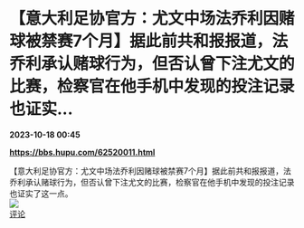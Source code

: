 # 【意大利足协官方：尤文中场法乔利因赌球被禁赛7个月】据此前共和报报道，法乔利承认赌球行为，但否认曾下注尤文的比赛，检察官在他手机中发现的投注记录也证实...

**2023-10-18 00:45**

**https://bbs.hupu.com/62520011.html**

【意大利足协官方：尤文中场法乔利因赌球被禁赛7个月】据此前共和报报道，法乔利承认赌球行为，但否认曾下注尤文的比赛，检察官在他手机中发现的投注记录也证实了这一点。  
![](https://img3.chouti.com/CHOUTI_231018_C1FC577243F84667B1D2E26C00C3BAFB.png)  
[评论](https://m.chouti.com/link/40320579)